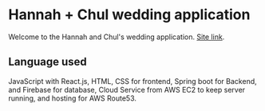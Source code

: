 # Hannah + Chul wedding application

Welcome to the Hannah and Chul's wedding application.
[Site link](https://hannahandchul.com).

## Language used

JavaScript with React.js, HTML, CSS for frontend, Spring boot for Backend, and Firebase for database, Cloud Service from AWS EC2 to keep server running, and hosting for AWS Route53.
